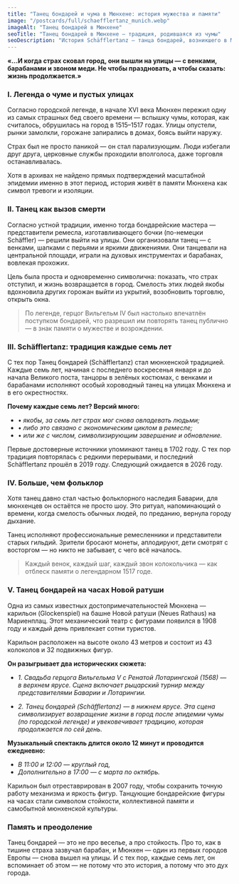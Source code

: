 ```yaml
---
title: "Танец бондарей и чума в Мюнхене: история мужества и памяти"
image: "/postcards/full/schaefflertanz_munich.webp"
imageAlt: "Танец бондарей в Мюнхене"
seoTitle: "Танец бондарей в Мюнхене — традиция, родившаяся из чумы"
seoDescription: "История Schäfflertanz — танца бондарей, возникшего в Мюнхене после чумы XVI века: легенда, традиции и дух города."
---
```


**«…И когда страх сковал город, они вышли на улицы — с венками, барабанами и звоном меди. Не чтобы праздновать, а чтобы сказать: жизнь продолжается.»**

### I. Легенда о чуме и пустых улицах

Согласно городской легенде, в начале XVI века Мюнхен пережил одну из самых страшных бед своего времени — вспышку чумы, которая, как считалось, обрушилась на город в 1515–1517 годах. Улицы опустели, рынки замолкли, горожане запирались в домах, боясь выйти наружу.

Страх был не просто паникой — он стал парализующим. Люди избегали друг друга, церковные службы проходили вполголоса, даже торговля останавливалась.

Хотя в архивах не найдено прямых подтверждений масштабной эпидемии именно в этот период, история живёт в памяти Мюнхена как символ тревоги и изоляции.

### II. Танец как вызов смерти

Согласно устной традиции, именно тогда бондарейские мастера — представители ремесла, изготавливающего бочки (по-немецки Schäffler) — решили выйти на улицы. Они организовали танец — с венками, шапками с перьями и яркими движениями. Они танцевали на центральной площади, играли на духовых инструментах и барабанах, вовлекая прохожих.

Цель была проста и одновременно символична: показать, что страх отступил, и жизнь возвращается в город. Смелость этих людей якобы вдохновила других горожан выйти из укрытий, возобновить торговлю, открыть окна.

> По легенде, герцог Вильгельм IV был настолько впечатлён поступком бондарей, что разрешил им повторять танец публично — в знак памяти о мужестве и возрождении.

### III. Schäfflertanz: традиция каждые семь лет

С тех пор Танец бондарей (Schäfflertanz) стал мюнхенской традицией. Каждые семь лет, начиная с последнего воскресенья января и до начала Великого поста, танцоры в зелёных костюмах, с венками и барабанами исполняют особый хороводный танец на улицах Мюнхена и в его окрестностях.

**Почему каждые семь лет? Версий много:**

- • _якобы, за семь лет страх мог снова овладевать людьми;_
- • _либо это связано с экономическим циклом в ремесле;_
- • _или же с числом, символизирующим завершение и обновление._

Первые достоверные источники упоминают танец в 1702 году. С тех пор традиция повторялась с редкими перерывами, и последний Schäfflertanz прошёл в 2019 году. Следующий ожидается в 2026 году.

### IV. Больше, чем фольклор

Хотя танец давно стал частью фольклорного наследия Баварии, для мюнхенцев он остаётся не просто шоу. Это ритуал, напоминающий о времени, когда смелость обычных людей, по преданию, вернула городу дыхание. 

Танец исполняют профессиональные ремесленники и представители старых гильдий. Зрители бросают монеты, аплодируют, дети смотрят с восторгом — но никто не забывает, с чего всё началось.

> Каждый венок, каждый шаг, каждый звон колокольчика — как отблеск памяти о легендарном 1517 годе.

### V. Танец бондарей на часах Новой ратуши

Одна из самых известных достопримечательностей Мюнхена — карильон (Glockenspiel) на башне Новой ратуши (Neues Rathaus) на Мариенплац. Этот механический театр с фигурами появился в 1908 году и каждый день привлекает сотни туристов.

Карильон расположен на высоте около 43 метров и состоит из 43 колоколов и 32 подвижных фигур. 

**Он разыгрывает два исторических сюжета:**

- _1. Свадьба герцога Вильгельма V с Ренатой Лотарингской (1568) — в верхнем ярусе. Сцена включает рыцарский турнир между представителями Баварии и Лотарингии._

- _2. Танец бондарей (Schäfflertanz) — в нижнем ярусе. Эта сцена символизирует возвращение жизни в город после эпидемии чумы (по городской легенде) и увековечивает традицию, которая продолжается по сей день._

**Музыкальный спектакль длится около 12 минут и проводится ежедневно:**

- _В 11:00 и 12:00 — круглый год,_
- _Дополнительно в 17:00 — с марта по октябрь._

Карильон был отреставрирован в 2007 году, чтобы сохранить точную работу механизма и яркость фигур. Танцующие бондарейские фигуры на часах стали символом стойкости, коллективной памяти и самобытной мюнхенской культуры.

### Память и преодоление

Танец бондарей — это не про веселье, а про стойкость. Про то, как в тишине страха зазвучал барабан, и Мюнхен — один из первых городов Европы — снова вышел на улицы. И с тех пор, каждые семь лет, он вспоминает об этом — не потому что это история, а потому что это дух города.
